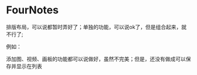 # FourNotes


排版布局，可以说都暂时弄好了；单独的功能，可以说ok了，但是组合起来，就不行了;

例如：

添加图、视频、画板的功能都可以说做好，虽然不完美；但是，还没有做成可以保存并显示在列表
